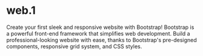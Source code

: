 # web.1
Create your first sleek and responsive website with Bootstrap! Bootstrap is a powerful front-end framework that simplifies web development. Build a professional-looking website with ease, thanks to Bootstrap's pre-designed components, responsive grid system, and CSS styles.
